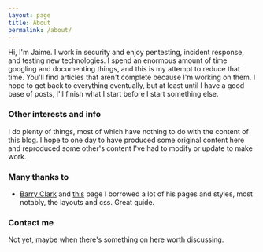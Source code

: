 ```yaml
---
layout: page
title: About
permalink: /about/
---
```


Hi, I'm Jaime. I work in security and enjoy pentesting, incident response, and testing new technologies. I spend an enormous amount of time googling and documenting things, and this is my attempt to reduce that time. You'll find articles that aren't complete because I'm working on them. I hope to get back to everything eventually, but at least until I have a good base of posts, I'll finish what I start before I start something else.  

### Other interests and info

I do plenty of things, most of which have nothing to do with the content of this blog. I hope to one day to have produced some original content here and reproduced some other's content I've had to modify or update to make work. 

### Many thanks to

* [Barry Clark](http://www.barryclark.co/?utm_source=smashing&utm_medium=post&utm_campaign=jekyll) and [this](https://www.smashingmagazine.com/2014/08/build-blog-jekyll-github-pages/) page
	I borrowed a lot of his pages and styles, most notably, the layouts and css. Great guide. 

### Contact me

Not yet, maybe when there's something on here worth discussing.
